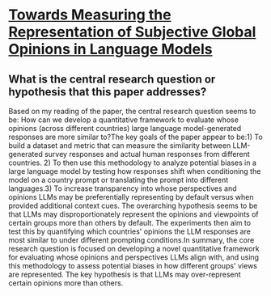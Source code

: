# [Towards Measuring the Representation of Subjective Global Opinions in   Language Models](https://arxiv.org/abs/2306.16388)

## What is the central research question or hypothesis that this paper addresses?

Based on my reading of the paper, the central research question seems to be: How can we develop a quantitative framework to evaluate whose opinions (across different countries) large language model-generated responses are more similar to?The key goals of the paper appear to be:1) To build a dataset and metric that can measure the similarity between LLM-generated survey responses and actual human responses from different countries. 2) To then use this methodology to analyze potential biases in a large language model by testing how responses shift when conditioning the model on a country prompt or translating the prompt into different languages.3) To increase transparency into whose perspectives and opinions LLMs may be preferentially representing by default versus when provided additional context cues. The overarching hypothesis seems to be that LLMs may disproportionately represent the opinions and viewpoints of certain groups more than others by default. The experiments then aim to test this by quantifying which countries' opinions the LLM responses are most similar to under different prompting conditions.In summary, the core research question is focused on developing a novel quantitative framework for evaluating whose opinions and perspectives LLMs align with, and using this methodology to assess potential biases in how different groups' views are represented. The key hypothesis is that LLMs may over-represent certain opinions more than others.
